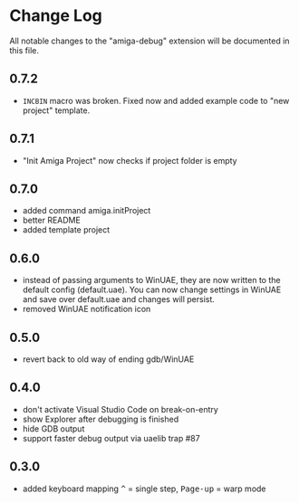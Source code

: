 # Change Log

All notable changes to the "amiga-debug" extension will be documented in this file.

## 0.7.2
- `INCBIN` macro was broken. Fixed now and added example code to "new project" template.

## 0.7.1
- "Init Amiga Project" now checks if project folder is empty

## 0.7.0
- added command amiga.initProject
- better README
- added template project

## 0.6.0
- instead of passing arguments to WinUAE, they are now written to the default config (default.uae).
You can now change settings in WinUAE and save over default.uae and changes will persist.
- removed WinUAE notification icon

## 0.5.0
- revert back to old way of ending gdb/WinUAE

## 0.4.0
- don't activate Visual Studio Code on break-on-entry
- show Explorer after debugging is finished
- hide GDB output
- support faster debug output via uaelib trap #87

## 0.3.0
- added keyboard mapping <kbd>^</kbd> = single step, <kbd>Page-up</kbd> = warp mode
